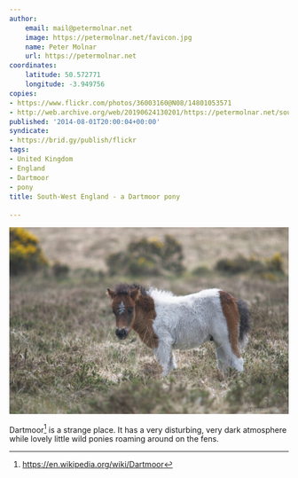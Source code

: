 ```yaml
---
author:
    email: mail@petermolnar.net
    image: https://petermolnar.net/favicon.jpg
    name: Peter Molnar
    url: https://petermolnar.net
coordinates:
    latitude: 50.572771
    longitude: -3.949756
copies:
- https://www.flickr.com/photos/36003160@N08/14801053571
- http://web.archive.org/web/20190624130201/https://petermolnar.net/south-west-england-a-dartmoor-pony/
published: '2014-08-01T20:00:04+00:00'
syndicate:
- https://brid.gy/publish/flickr
tags:
- United Kingdom
- England
- Dartmoor
- pony
title: South-West England - a Dartmoor pony

---
```


![](south-west-england-a-dartmoor-pony.jpg)

Dartmoor[^1] is a strange place. It has a very disturbing, very dark
atmosphere while lovely little wild ponies roaming around on the fens.

[^1]: <https://en.wikipedia.org/wiki/Dartmoor>
